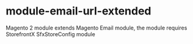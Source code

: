 # module-email-url-extended
Magento 2 module extends Magento Email module, the module requires StorefrontX SfxStoreConfig module
